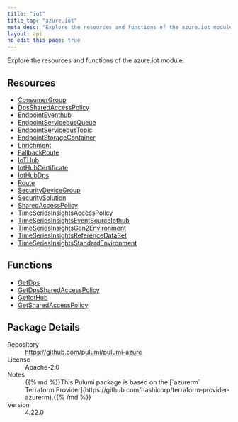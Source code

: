 ```yaml
---
title: "iot"
title_tag: "azure.iot"
meta_desc: "Explore the resources and functions of the azure.iot module."
layout: api
no_edit_this_page: true
---
```


<!-- WARNING: this file was generated by Pulumi Docs Generator. -->
<!-- Do not edit by hand unless you're certain you know what you are doing! -->

Explore the resources and functions of the azure.iot module.

<h2 id="resources">Resources</h2>
<ul class="api">
    <li><a href="consumergroup" title="ConsumerGroup"><span class="api-symbol api-symbol--resource"></span>ConsumerGroup</a></li>
    <li><a href="dpssharedaccesspolicy" title="DpsSharedAccessPolicy"><span class="api-symbol api-symbol--resource"></span>DpsSharedAccessPolicy</a></li>
    <li><a href="endpointeventhub" title="EndpointEventhub"><span class="api-symbol api-symbol--resource"></span>EndpointEventhub</a></li>
    <li><a href="endpointservicebusqueue" title="EndpointServicebusQueue"><span class="api-symbol api-symbol--resource"></span>EndpointServicebusQueue</a></li>
    <li><a href="endpointservicebustopic" title="EndpointServicebusTopic"><span class="api-symbol api-symbol--resource"></span>EndpointServicebusTopic</a></li>
    <li><a href="endpointstoragecontainer" title="EndpointStorageContainer"><span class="api-symbol api-symbol--resource"></span>EndpointStorageContainer</a></li>
    <li><a href="enrichment" title="Enrichment"><span class="api-symbol api-symbol--resource"></span>Enrichment</a></li>
    <li><a href="fallbackroute" title="FallbackRoute"><span class="api-symbol api-symbol--resource"></span>FallbackRoute</a></li>
    <li><a href="iothub" title="IoTHub"><span class="api-symbol api-symbol--resource"></span>IoTHub</a></li>
    <li><a href="iothubcertificate" title="IotHubCertificate"><span class="api-symbol api-symbol--resource"></span>IotHubCertificate</a></li>
    <li><a href="iothubdps" title="IotHubDps"><span class="api-symbol api-symbol--resource"></span>IotHubDps</a></li>
    <li><a href="route" title="Route"><span class="api-symbol api-symbol--resource"></span>Route</a></li>
    <li><a href="securitydevicegroup" title="SecurityDeviceGroup"><span class="api-symbol api-symbol--resource"></span>SecurityDeviceGroup</a></li>
    <li><a href="securitysolution" title="SecuritySolution"><span class="api-symbol api-symbol--resource"></span>SecuritySolution</a></li>
    <li><a href="sharedaccesspolicy" title="SharedAccessPolicy"><span class="api-symbol api-symbol--resource"></span>SharedAccessPolicy</a></li>
    <li><a href="timeseriesinsightsaccesspolicy" title="TimeSeriesInsightsAccessPolicy"><span class="api-symbol api-symbol--resource"></span>TimeSeriesInsightsAccessPolicy</a></li>
    <li><a href="timeseriesinsightseventsourceiothub" title="TimeSeriesInsightsEventSourceIothub"><span class="api-symbol api-symbol--resource"></span>TimeSeriesInsightsEventSourceIothub</a></li>
    <li><a href="timeseriesinsightsgen2environment" title="TimeSeriesInsightsGen2Environment"><span class="api-symbol api-symbol--resource"></span>TimeSeriesInsightsGen2Environment</a></li>
    <li><a href="timeseriesinsightsreferencedataset" title="TimeSeriesInsightsReferenceDataSet"><span class="api-symbol api-symbol--resource"></span>TimeSeriesInsightsReferenceDataSet</a></li>
    <li><a href="timeseriesinsightsstandardenvironment" title="TimeSeriesInsightsStandardEnvironment"><span class="api-symbol api-symbol--resource"></span>TimeSeriesInsightsStandardEnvironment</a></li>
</ul>

<h2 id="functions">Functions</h2>
<ul class="api">
    <li><a href="getdps" title="GetDps"><span class="api-symbol api-symbol--function"></span>GetDps</a></li>
    <li><a href="getdpssharedaccesspolicy" title="GetDpsSharedAccessPolicy"><span class="api-symbol api-symbol--function"></span>GetDpsSharedAccessPolicy</a></li>
    <li><a href="getiothub" title="GetIotHub"><span class="api-symbol api-symbol--function"></span>GetIotHub</a></li>
    <li><a href="getsharedaccesspolicy" title="GetSharedAccessPolicy"><span class="api-symbol api-symbol--function"></span>GetSharedAccessPolicy</a></li>
</ul>

<h2 id="package-details">Package Details</h2>
<dl class="package-details">
	<dt>Repository</dt>
	<dd><a href="https://github.com/pulumi/pulumi-azure">https://github.com/pulumi/pulumi-azure</a></dd>
	<dt>License</dt>
	<dd>Apache-2.0</dd>
	<dt>Notes</dt>
	<dd>{{% md %}}This Pulumi package is based on the [`azurerm` Terraform Provider](https://github.com/hashicorp/terraform-provider-azurerm).{{% /md %}}</dd>
	<dt>Version</dt>
	<dd>4.22.0</dd>
</dl>

